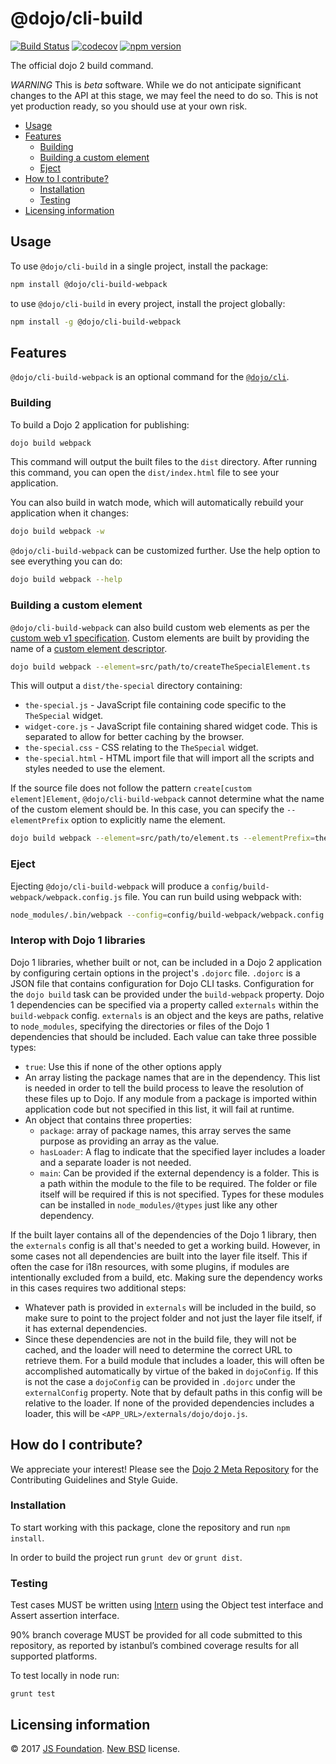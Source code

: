 # @dojo/cli-build

[![Build Status](https://travis-ci.org/dojo/cli-build.svg?branch=master)](https://travis-ci.org/dojo/cli-build)
[![codecov](https://codecov.io/gh/dojo/cli-build/branch/master/graph/badge.svg)](https://codecov.io/gh/dojo/cli-build)
[![npm version](https://badge.fury.io/js/%40dojo%2Fcli-build-webpack.svg)](https://badge.fury.io/js/%40dojo%2Fcli-build-webpack)

The official dojo 2 build command.

*WARNING* This is _beta_ software. While we do not anticipate significant changes to the API at this stage, we may feel the need to do so. This is not yet production ready, so you should use at your own risk. 

- [Usage](#usage)
- [Features](#features)
  - [Building](#building)
  - [Building a custom element](#building-a-custom-element)
  - [Eject](#eject)
- [How to I contribute?](#how-do-i-contribute)
  - [Installation](#installation)
  - [Testing](#testing)
- [Licensing information](#licensing-information)

## Usage

To use `@dojo/cli-build` in a single project, install the package:

```bash
npm install @dojo/cli-build-webpack
```

to use `@dojo/cli-build` in every project, install the project globally:

```bash
npm install -g @dojo/cli-build-webpack
```

## Features

`@dojo/cli-build-webpack` is an optional command for the [`@dojo/cli`](https://github.com/dojo/cli).

### Building

To build a Dojo 2 application for publishing:

```bash
dojo build webpack
```

This command will output the built files to the `dist` directory.  After running this command, you can open the `dist/index.html` file to see your application.

You can also build in watch mode, which will automatically rebuild your application when it changes:

```bash
dojo build webpack -w
```

`@dojo/cli-build-webpack` can be customized further. Use the help option to see everything you can do:

```bash
dojo build webpack --help
```

### Building a custom element

`@dojo/cli-build-webpack` can also build custom web elements as per the [custom web v1 specification](https://www.w3.org/TR/2016/WD-custom-elements-20161013/). Custom elements are built by providing the name of a [custom element descriptor](https://github.com/dojo/widget-core#web-components).

```bash
dojo build webpack --element=src/path/to/createTheSpecialElement.ts
```

This will output a `dist/the-special` directory containing:

* `the-special.js` - JavaScript file containing code specific to the `TheSpecial` widget.
* `widget-core.js` - JavaScript file containing shared widget code. This is separated to allow for better caching by the browser.
* `the-special.css` - CSS relating to the `TheSpecial` widget.
* `the-special.html` - HTML import file that will import all the scripts and styles needed to use the element.

If the source file does not follow the pattern `create[custom element]Element`, `@dojo/cli-build-webpack` cannot determine what the name of the custom element should be. In this case, you can specify the `--elementPrefix` option to explicitly name the element.

```bash
dojo build webpack --element=src/path/to/element.ts --elementPrefix=the-special
```

### Eject

Ejecting `@dojo/cli-build-webpack` will produce a `config/build-webpack/webpack.config.js` file. You can run build using webpack with:

```bash
node_modules/.bin/webpack --config=config/build-webpack/webpack.config.js
```

### Interop with Dojo 1 libraries
Dojo 1 libraries, whether built or not, can be included in a Dojo 2 application by configuring certain options in the project's `.dojorc` file.
 `.dojorc` is a JSON file that contains configuration for Dojo CLI tasks. Configuration for the `dojo build` task can be provided under the `build-webpack` property. Dojo 1 dependencies can be specified via a property called `externals` within the `build-webpack` config.
 `externals` is an object and the keys are paths, relative to `node_modules`, specifying the directories or files of the Dojo 1 dependencies that should be included. Each value can take three possible types:
 * `true`: Use this if none of the other options apply
 * An array listing the package names that are in the dependency. This list is needed in order to tell the build process to leave the resolution of these
 files up to Dojo. If any module from a package is imported within application code but not specified in this list, it will fail at runtime.
 * An object that contains three properties:
    * `package`: array of package names, this array serves the same purpose as providing an array as the value.
    * `hasLoader`: A flag to indicate that the specified layer includes a loader and a separate loader is not needed.
    * `main`: Can be provided if the external dependency is a folder. This is a path within the module to the file to be required. The folder or file
     itself will be required if this is not specified.
Types for these modules can be installed in `node_modules/@types` just like any other dependency.

If the built layer contains all of the dependencies of the Dojo 1 library, then the `externals` config is all that's needed to get a working build.
However, in some cases not all dependencies are built into the layer file itself. This if often the case for i18n resources, with some plugins, if modules
are intentionally excluded from a build, etc. Making sure the dependency works in this cases requires two additional steps:
* Whatever path is provided in `externals` will be included in the build, so make sure to point to the project folder and not just the layer file itself,
if it has external dependencies.
* Since these dependencies are not in the build file, they will not be cached, and the loader will need to determine the correct URL to retrieve them.
For a build module that includes a loader, this will often be accomplished automatically by virtue of the baked in `dojoConfig`. If this is not the case a
`dojoConfig` can be provided in `.dojorc` under the `externalConfig` property. Note that by default paths in this config will be relative to the loader.
If none of the provided dependencies includes a loader, this will be `<APP_URL>/externals/dojo/dojo.js`.

## How do I contribute?

We appreciate your interest!  Please see the [Dojo 2 Meta Repository](https://github.com/dojo/meta#readme) for the
Contributing Guidelines and Style Guide.

### Installation

To start working with this package, clone the repository and run `npm install`.

In order to build the project run `grunt dev` or `grunt dist`.

### Testing

Test cases MUST be written using [Intern](https://theintern.github.io) using the Object test interface and Assert assertion interface.

90% branch coverage MUST be provided for all code submitted to this repository, as reported by istanbul’s combined coverage results for all supported platforms.

To test locally in node run:

`grunt test`

## Licensing information

© 2017 [JS Foundation](https://js.foundation/). [New BSD](http://opensource.org/licenses/BSD-3-Clause) license.
